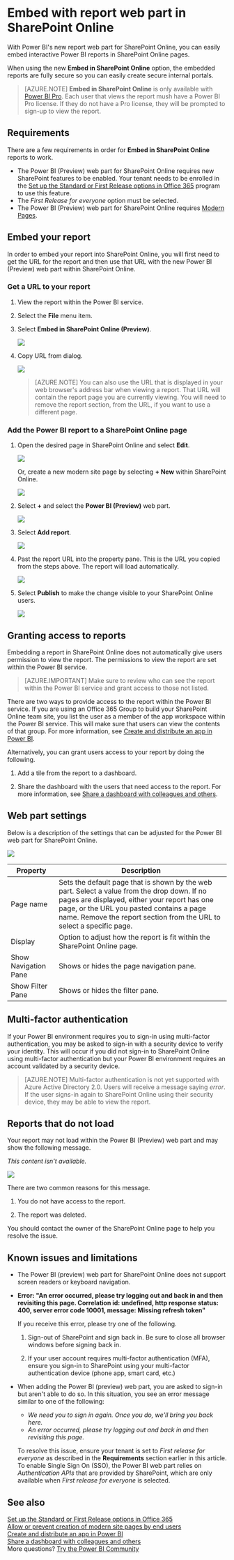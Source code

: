 <properties
   pageTitle="Embed with report web part in SharePoint Online"
   description="With Power BI's new report web part for SharePoint Online, you can easily embed interactive Power BI reports in SharePoint Online pages."
   services="powerbi"
   documentationCenter=""
   authors="guyinacube"
   manager="erikre"
   backup=""
   editor=""
   tags=""
   featuredVideoId=""
   qualityFocus="no"
   qualityDate=""/>

<tags
   ms.service="powerbi"
   ms.devlang="NA"
   ms.topic="article"
   ms.tgt_pltfrm="NA"
   ms.workload="powerbi"
   ms.date="05/03/2017"
   ms.author="asaxton"/>
# Embed with report web part in SharePoint Online

With Power BI's new report web part for SharePoint Online, you can easily embed interactive Power BI reports in SharePoint Online pages.

When using the new **Embed in SharePoint Online** option, the embedded reports are fully secure so you can easily create secure internal portals.

> [AZURE.NOTE] **Embed in SharePoint Online** is only available with [Power BI Pro](powerbi-power-bi-pro-content-what-is-it.md). Each user that views the report mush have a Power BI Pro license. If they do not have a Pro license, they will be prompted to sign-up to view the report.

## Requirements

There are a few requirements in order for **Embed in SharePoint Online** reports to work.

-   The Power BI (Preview) web part for SharePoint Online requires new SharePoint features to be enabled. Your tenant needs to be enrolled in the [Set up the Standard or First Release options in Office 365](https://support.office.com/article/Set-up-the-Standard-or-First-Release-options-in-Office-365-3B3ADFA4-1777-4FF0-B606-FB8732101F47) program to use this feature.
-   The *First Release for everyone* option must be selected.
-   The Power BI (Preview) web part for SharePoint Online requires [Modern Pages](https://support.office.com/article/Allow-or-prevent-creation-of-modern-site-pages-by-end-users-c41d9cc8-c5c0-46b4-8b87-ea66abc6e63b).

## Embed your report

In order to embed your report into SharePoint Online, you will first need to get the URL for the report and then use that URL with the new Power BI (Preview) web part within SharePoint Online.

### Get a URL to your report

1. View the report within the Power BI service.

2. Select the **File** menu item.

3. Select **Embed in SharePoint Online (Preview)**.

    ![](media/powerbi-service-embed-report-spo/powerbi-file-menu.png)

4. Copy URL from dialog.

    ![](media/powerbi-service-embed-report-spo/powerbi-embed-link-sharepoint.png)

    > [AZURE.NOTE] You can also use the URL that is displayed in your web browser's address bar when viewing a report. That URL will contain the report page you are currently viewing. You will need to remove the report section, from the URL, if you want to use a different page.

### Add the Power BI report to a SharePoint Online page

1. Open the desired page in SharePoint Online and select **Edit**.

    ![](media/powerbi-service-embed-report-spo/powerbi-sharepoint-edit-page.png)

    Or, create a new modern site page by selecting **+ New** within SharePoint Online.

    ![](media/powerbi-service-embed-report-spo/powerbi-sharepoint-new-page.png)

2. Select **+** and select the **Power BI (Preview)** web part.

    ![](media/powerbi-service-embed-report-spo/powerbi-sharepoint-new-web-part.png)

3. Select **Add report**.

    ![](media/powerbi-service-embed-report-spo/powerbi-sharepoint-new-report.png)

4. Past the report URL into the property pane. This is the URL you copied from the steps above. The report will load automatically.

    ![](media/powerbi-service-embed-report-spo/powerbi-sharepoint-new-web-part-properties.png)

5. Select **Publish** to make the change visible to your SharePoint Online users.

    ![](media/powerbi-service-embed-report-spo/powerbi-sharepoint-report-loaded.png)

## Granting access to reports

Embedding a report in SharePoint Online does not automatically give users permission to view the report. The permissions to view the report are set within the Power BI service.

> [AZURE.IMPORTANT] Make sure to review who can see the report within the Power BI service and grant access to those not listed.

There are two ways to provide access to the report within the Power BI service. If you are using an Office 365 Group to build your SharePoint Online team site, you list the user as a member of the app workspace within the Power BI service. This will make sure that users can view the contents of that group. For more information, see [Create and distribute an app in Power BI](powerbi-service-create-apps.md).

Alternatively, you can grant users access to your report by doing the following.

1. Add a tile from the report to a dashboard.

2. Share the dashboard with the users that need access to the report. For more information, see [Share a dashboard with colleagues and others](powerbi-service-share-unshare-dashboard.md).

## Web part settings

Below is a description of the settings that can be adjusted for the Power BI web part for SharePoint Online.

![](media/powerbi-service-embed-report-spo/powerbi-sharepoint-web-part-properties.png)

|Property|Description|
|---|---|
|Page name|Sets the default page that is shown by the web part. Select a value from the drop down. If no pages are displayed, either your report has one page, or the URL you pasted contains a page name. Remove the report section from the URL to select a specific page.|
|Display|Option to adjust how the report is fit within the SharePoint Online page.|
|Show Navigation Pane|Shows or hides the page navigation pane.|
|Show Filter Pane|Shows or hides the filter pane.|

## Multi-factor authentication

If your Power BI environment requires you to sign-in using multi-factor authentication, you may be asked to sign-in with a security device to verify your identity. This will occur if you did not sign-in to SharePoint Online using multi-factor authentication but your Power BI environment requires an account validated by a security device.

> [AZURE.NOTE] Multi-factor authentication is not yet supported with Azure Active Directory 2.0. Users will receive a message saying *error*. If the user signs-in again to SharePoint Online using their security device, they may be able to view the report.

## Reports that do not load

Your report may not load within the Power BI (Preview) web part and may show the following message.

*This content isn't available.*

![](media/powerbi-service-embed-report-spo/powerbi-sharepoint-report-not-found.png)

There are two common reasons for this message.

1. You do not have access to the report.

2. The report was deleted.

You should contact the owner of the SharePoint Online page to help you resolve the issue.

## Known issues and limitations

-   The Power BI (preview) web part for SharePoint Online does not support screen readers or keyboard navigation.

-   **Error: "An error occurred, please try logging out and back in and then revisiting this page. Correlation id: undefined, http response status: 400, server error code 10001, message: Missing refresh token"**

    If you receive this error, please try one of the following.

    1. Sign-out of SharePoint and sign back in. Be sure to close all browser windows before signing back in.

    2. If your user account requires multi-factor authentication (MFA), ensure you sign-in to SharePoint using your multi-factor authentication device (phone app, smart card, etc.)

-   When adding the Power BI (preview) web part, you are asked to sign-in but aren't able to do so. In this situation, you see an error message similar to one of the following:

    -   *We need you to sign in again. Once you do, we'll bring you back here.*
    -   *An error occurred, please try logging out and back in and then revisiting this page.*

    To resolve this issue, ensure your tenant is set to *First release for everyone* as described in the **Requirements** section earlier in this article. To enable Single Sign On (SSO), the Power BI web part relies on *Authentication APIs* that are provided by SharePoint, which are only available when *First release for everyone* is selected.



## See also

[Set up the Standard or First Release options in Office 365](https://support.office.com/article/Set-up-the-Standard-or-First-Release-options-in-Office-365-3B3ADFA4-1777-4FF0-B606-FB8732101F47)  
[Allow or prevent creation of modern site pages by end users](https://support.office.com/article/Allow-or-prevent-creation-of-modern-site-pages-by-end-users-c41d9cc8-c5c0-46b4-8b87-ea66abc6e63b)  
[Create and distribute an app in Power BI](powerbi-service-create-apps.md)  
[Share a dashboard with colleagues and others](powerbi-service-share-unshare-dashboard.md)  
More questions? [Try the Power BI Community](http://community.powerbi.com/)
